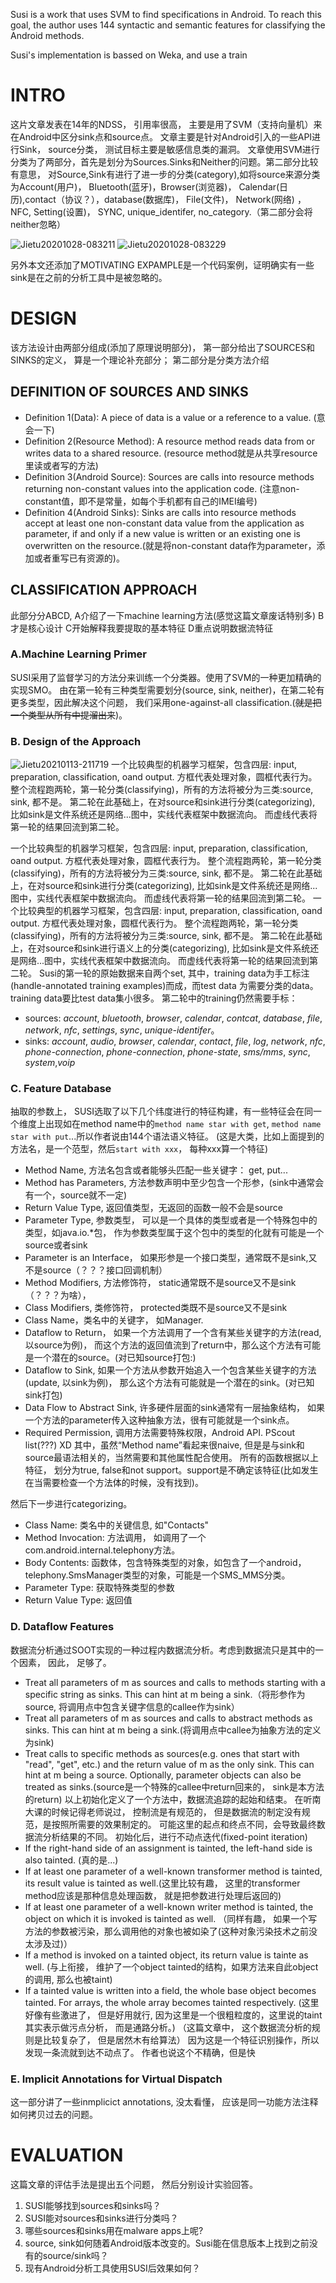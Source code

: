 Susi is a work that uses SVM to find specifications in Android. 
To reach this goal, the author uses 144 syntactic and semantic features for classifying the Android methods.

Susi's implementation is bassed on Weka, and use a train
# INTRO 
这片文章发表在14年的NDSS， 引用率很高， 主要是用了SVM（支持向量机）来在Android中区分sink点和source点。
文章主要是针对Android引入的一些API进行Sink， source分类， 测试目标主要是敏感信息类的漏洞。
文章使用SVM进行分类为了两部分，首先是划分为Sources.Sinks和Neither的问题。第二部分比较有意思， 对Source,Sink有进行了进一步的分类(category),如将source来源分类为Account(用户)， Bluetooth(蓝牙)，Browser(浏览器)， Calendar(日历),contact（协议？），database(数据库)， File(文件)， Network(网络) ，NFC, Setting(设置)， SYNC, unique_identifer, no_category.（第二部分会将neither忽略）

![Jietu20201028-083211](https://user-images.githubusercontent.com/3693435/97376358-22d0d700-18f8-11eb-8e9a-908b46f4edc7.jpg)
![Jietu20201028-083229](https://user-images.githubusercontent.com/3693435/97376362-25cbc780-18f8-11eb-8b47-1af3884292df.jpg)

另外本文还添加了MOTIVATING EXPAMPLE是一个代码案例，证明确实有一些sink是在之前的分析工具中是被忽略的。

# DESIGN
该方法设计由两部分组成(添加了原理说明部分)， 第一部分给出了SOURCES和SINKS的定义， 算是一个理论补充部分； 第二部分是分类方法介绍
## DEFINITION OF SOURCES AND SINKS
 * Definition 1(Data): A piece of data is a value or a reference to a value. (意会一下)
 * Definition 2(Resource Method): A resource method reads data from or writes data to a shared resource. (resource method就是从共享resource里读或者写的方法)
 * Definition 3(Android Source): Sources are calls into resource methods returning non-constant values into the application code. (注意non-constant值，即不是常量，如每个手机都有自己的IMEI编号)
 * Definition 4(Android Sinks): Sinks are calls into resource methods accept at least one non-constant data value from the application as parameter, if and only if a new value is written or an existing one is overwritten on the resource.(就是将non-constant data作为parameter，添加或者重写已有资源的)。 

## CLASSIFICATION APPROACH
此部分分ABCD, A介绍了一下machine learning方法(感觉这篇文章废话特别多) B才是核心设计 C开始解释我要提取的基本特征 D重点说明数据流特征

 ### A.Machine Learning Primer
SUSI采用了监督学习的方法分来训练一个分类器。使用了SVM的一种更加精确的实现SMO。 由在第一轮有三种类型需要划分(source, sink, neither)，在第二轮有更多类型，因此解决这个问题， 我们采用one-against-all classification.(~~就是把一个类型从所有中提溜出来~~)。 

 ### B. Design of the Approach
 ![Jietu20210113-211719](https://user-images.githubusercontent.com/3693435/104459850-47c81280-55e8-11eb-9e9f-f589fe8d7024.jpg)
 一个比较典型的机器学习框架，包含四层: input, preparation, classification, oand output. 方框代表处理对象，圆框代表行为。 整个流程跑两轮，第一轮分类(classifying)，所有的方法将被分为三类:source, sink, 都不是。 第二轮在此基础上，在对source和sink进行分类(categorizing), 比如sink是文件系统还是网络...图中，实线代表框架中数据流向。 而虚线代表将第一轮的结果回流到第二轮。
 
 一个比较典型的机器学习框架，包含四层: input, preparation, classification, oand output. 方框代表处理对象，圆框代表行为。 整个流程跑两轮，第一轮分类(classifying)，所有的方法将被分为三类:source, sink, 都不是。 第二轮在此基础上，在对source和sink进行分类(categorizing), 比如sink是文件系统还是网络...图中，实线代表框架中数据流向。 而虚线代表将第一轮的结果回流到第二轮。
 一个比较典型的机器学习框架，包含四层: input, preparation, classification, oand output. 方框代表处理对象，圆框代表行为。 整个流程跑两轮，第一轮分类(classifying)，所有的方法将被分为三类:source, sink, 都不是。 第二轮在此基础上，在对source和sink进行语义上的分类(categorizing), 比如sink是文件系统还是网络...图中，实线代表框架中数据流向。 而虚线代表将第一轮的结果回流到第二轮。
 Susi的第一轮的原始数据来自两个set, 其中，training data为手工标注(handle-annotated training examples)而成，而test data 为需要分类的data。 training data要比test data集小很多。
 第二轮中的training仍然需要手标：
 - sources: *account*, *bluetooth*, *browser*, *calendar*, *contcat*, *database*, *file*, *network*, *nfc*, *settings*, *sync*, *unique-identifer*。
 - sinks: *account*, *audio*, *browser*, *calendar*, *contact*, *file*, *log*, *network*, *nfc*, *phone-connection*, *phone-connection*, *phone-state*, *sms/mms*, *sync*, *system*,*voip*
 
 ### C. Feature Database
 抽取的参数上， SUSI选取了以下几个纬度进行的特征构建，有一些特征会在同一个维度上出现如在method name中的`method name star with get`, `method name star with put`...所以作者说由144个语法语义特征。
 (这是大类，比如上面提到的方法名，是一个范型，然后`start with xxx`， 每种xxx算一个特征)
  * Method Name, 方法名包含或者能够头匹配一些关键字： get, put...  
  * Method has Parameters, 方法参数声明中至少包含一个形参，(sink中通常会有一个，source就不一定)
  * Return Value Type, 返回值类型，无返回的函数一般不会是source
  * Parameter Type, 参数类型， 可以是一个具体的类型或者是一个特殊包中的类型，如java.io.*包， 作为参数类型属于这个包中的类型的化就有可能是一个source或者sink
  * Parameter is an Interface， 如果形参是一个接口类型，通常既不是sink,又不是source（？？？接口回调机制）
  * Method Modifiers, 方法修饰符， static通常既不是source又不是sink（？？？为啥）， 
  * Class Modifiers, 类修饰符， protected类既不是source又不是sink
  * Class Name，类名中的关键字， 如Manager.
  * Dataflow to Return， 如果一个方法调用了一个含有某些关键字的方法(read,以source为例)， 而这个方法的返回值流到了return中，那么这个方法有可能是一个潜在的source。(对已知source打包:)
  * Dataflow to Sink, 如果一个方法从参数开始追入一个包含某些关键字的方法(update, 以sink为例)， 那么这个方法有可能就是一个潜在的sink。(对已知sink打包)
  * Data Flow to Abstract Sink, 许多硬件层面的sink通常有一层抽象结构， 如果一个方法的parameter传入这种抽象方法，很有可能就是一个sink点。
  * Required Permission,  调用方法需要特殊权限，Android API. PScout list(???) XD
 其中，虽然“Method name”看起来很naive, 但是是与sink和source最语法相关的，当然需要和其他属性配合使用。
 所有的函数根据以上特征， 划分为true, false和not support。support是不确定该特征(比如发生在当需要检查一个方法体的时候，没有找到)。
 
 然后下一步进行categorizing。
  * Class Name: 类名中的关键信息, 如"Contacts"
  * Method Invocation:  方法调用， 如调用了一个com.android.internal.telephony方法。
  * Body Contents: 函数体，包含特殊类型的对象，如包含了一个android，telephony.SmsManager类型的对象，可能是一个SMS_MMS分类。
  * Parameter Type: 获取特殊类型的参数
  * Return Value Type: 返回值

 ### D. Dataflow Features
  数据流分析通过SOOT实现的一种过程内数据流分析。考虑到数据流只是其中的一个因素， 因此， 足够了。
  * Treat all parameters of m as sources and calls to methods starting with a specific string as sinks. This can hint at m being a sink.（将形参作为source, 将调用点中包含关键字信息的callee作为sink）
  * Treat all parameters of m as sources and calls to abstract methods as sinks. This can hint at m being a sink.(将调用点中callee为抽象方法的定义为sink)
  * Treat calls to specific methods as sources(e.g. ones that start with "read", "get", etc.) and the return value of m as the only sink. This can hint at m being a source. Optionally, parameter objects can also be treated as sinks.(source是一个特殊的callee中return回来的， sink是本方法的return)
  以上初始化定义了一个方法中，数据流追踪的起始和结束。 在听南大课的时候记得老师说过， 控制流是有规范的， 但是数据流的制定没有规范，是按照所需要的效果制定的。 可能这里的起点和终点不同，会导致最终数据流分析结果的不同。
  初始化后，进行不动点迭代(fixed-point iteration)
  * If the right-hand side of an assignment is tainted, the left-hand side is also tainted. (真的是...)
  * If at least one parameter of a well-known transformer method is tainted, its result value is tainted as well.(这里比较有趣， 这里的transformer method应该是那种信息处理函数， 就是把参数进行处理后返回的)
  * If at least one parameter of a well-known writer method is tainted, the object on which it is invoked is tainted as well. （同样有趣， 如果一个写方法的参数被污染，那么调用他的对象也被如染了(这种对象污染技术之前没太涉及过)）
  * If a method is invoked on a tainted object, its return value is tainte as well. (与上衔接， 维护了一个object tainted的结构，如果方法来自此object的调用, 那么也被taint)
  * If a tainted value is written into a field, the whole base object becomes tainted. For arrays, the whole array becomes tainted respectively. (这里好像有些激进了， 但是好用就行, 因为这里是一个很粗粒度的，这里说的taint其实表示做污点分析， 而是通路分析。)
  （这篇文章中， 这个数据流分析的规则是比较复杂了， 但是居然木有给算法）
  因为这是一个特征识别操作，所以发现一条流就到达不动点了。 作者也说这个不精确，但是快
  
  ### E. Implicit Annotations for Virtual Dispatch
  这一部分讲了一些inmplicict annotations, 没太看懂， 应该是同一功能方法注释如何拷贝过去的问题。

# EVALUATION
这篇文章的评估手法是提出五个问题， 然后分别设计实验回答。
1. SUSI能够找到sources和sinks吗？
2. SUSI能对sources和sinks进行分类吗？
3. 哪些sources和sinks用在malware apps上呢?
4. source, sink如何随着Android版本改变的。Susi能在信息版本上找到之前没有的source/sink吗？
5. 现有Android分析工具使用SUSI后效果如何？
